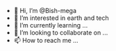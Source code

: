 - 👋 Hi, I’m @Bish-mega
- 👀 I’m interested in earth and tech
- 🌱 I’m currently learning ...
- 💞️ I’m looking to collaborate on ...
- 📫 How to reach me ...

<!---
Bish-mega/Bish-mega is a ✨ special ✨ repository because its `README.md` (this file) appears on your GitHub profile.
You can click the Preview link to take a look at your changes.
--->
